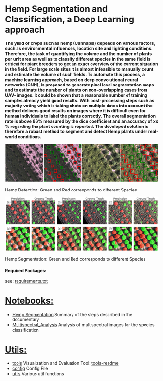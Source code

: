 # Hemp Segmentation and Classification, a Deep Learning approach

__The yield of crops such as hemp (Cannabis) depends on various factors, such as environmental influences, location site and lighting conditions.  Therefore, the task of quantifying the volume and the number of plants per unit area as well as to classify different species in the same field is critical for plant breeders to get an exact overview of the current situation in the field. For large scale sites it is almost infeasible to manually count and estimate the volume of such fields. 
To automate this process, a machine learning approach, based on deep convolutional neural networks (CNN), is proposed to generate pixel level segmentation maps and to estimate the number of plants on non-overlapping cases from UAV- images.
It could be shown that a reasonable number of training samples already yield good results. With post-processing steps such as majority voting which is taking shots on multiple dates into account the method delivers good results on images where it is difficult even for human individuals to label the plants correctly. 
The overall segmentation rate is above 86% measured by the dice coefficient and an accuracy of xx % regarding the plant counting is reported. The developed solution is therefore a robust method to segment and detect Hemp plants under real-world conditions.__

![alt text](docs/image/detection1.png)

Hemp Detection: Green and Red corresponds to different Species

![alt text](docs/image/segmentation1.png)

Hemp Segmentation: Green and Red corresponds to different Species

#### Required Packages:
see: [requirements.txt](requirements.txt)
 
 # [Notebooks:](notebooks/)
 * [Hemp Segmentation](notebooks/Hemp_Segmentation.ipynb) Summary of the steps described in the documentary
 * [Multispectral_Analysis](notebooks/Multispectral_Analysis.ipynb) Analysis of multispectral images for the species classification
 
# [Utils:](utils/)
* [tools](utils/tools.py) Visualization and Evaluation Tool: [tools-readme](utils/)
* [config](utils/config.py) Config File
* [utils](utils/utils.py) Various util functions

